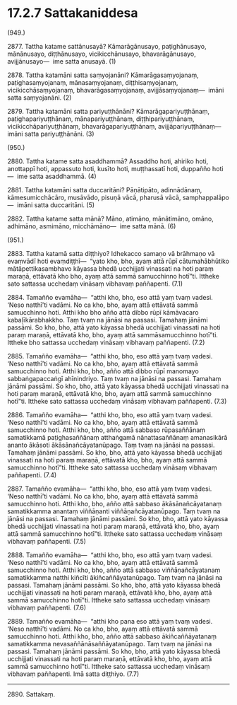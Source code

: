 

# 17.2.7 Sattakaniddesa




(949.)

2877\. Tattha katame sattānusayā? Kāmarāgānusayo, paṭighānusayo, mānānusayo, diṭṭhānusayo, vicikicchānusayo, bhavarāgānusayo, avijjānusayo—  ime satta anusayā. (1)

2878\. Tattha katamāni satta saṃyojanāni? Kāmarāgasaṃyojanaṃ, paṭighasaṃyojanaṃ, mānasaṃyojanaṃ, diṭṭhisaṃyojanaṃ, vicikicchāsaṃyojanaṃ, bhavarāgasaṃyojanaṃ, avijjāsaṃyojanaṃ—  imāni satta saṃyojanāni. (2)

2879\. Tattha katamāni satta pariyuṭṭhānāni? Kāmarāgapariyuṭṭhānaṃ, paṭighapariyuṭṭhānaṃ, mānapariyuṭṭhānaṃ, diṭṭhipariyuṭṭhānaṃ, vicikicchāpariyuṭṭhānaṃ, bhavarāgapariyuṭṭhānaṃ, avijjāpariyuṭṭhānaṃ—  imāni satta pariyuṭṭhānāni. (3)

(950.)

2880\. Tattha katame satta asaddhammā? Assaddho hoti, ahiriko hoti, anottappī hoti, appassuto hoti, kusīto hoti, muṭṭhassatī hoti, duppañño hoti—  ime satta asaddhammā. (4)

2881\. Tattha katamāni satta duccaritāni? Pāṇātipāto, adinnādānaṃ, kāmesumicchācāro, musāvādo, pisuṇā vācā, pharusā vācā, samphappalāpo—  imāni satta duccaritāni. (5)

2882\. Tattha katame satta mānā? Māno, atimāno, mānātimāno, omāno, adhimāno, asmimāno, micchāmāno—  ime satta mānā. (6)

(951.)

2883\. Tattha katamā satta diṭṭhiyo? Idhekacco samaṇo vā brāhmaṇo vā evaṃvādī hoti evaṃdiṭṭhī—  “yato kho, bho, ayaṃ attā rūpī cātumahābhūtiko mātāpettikasambhavo kāyassa bhedā ucchijjati vinassati na hoti paraṃ maraṇā, ettāvatā kho bho, ayaṃ attā sammā samucchinno hotī”ti. Ittheke sato sattassa ucchedaṃ vināsaṃ vibhavaṃ paññapenti. (7.1)

2884\. Tamañño evamāha—  “atthi kho, bho, eso attā yaṃ tvaṃ vadesi. ‘Neso natthī’ti vadāmi. No ca kho, bho, ayaṃ attā ettāvatā sammā samucchinno hoti. Atthi kho bho añño attā dibbo rūpī kāmāvacaro kabaḷīkārabhakkho. Taṃ tvaṃ na jānāsi na passasi. Tamahaṃ jānāmi passāmi. So kho, bho, attā yato kāyassa bhedā ucchijjati vinassati na hoti paraṃ maraṇā, ettāvatā kho, bho, ayaṃ attā sammāsamucchinno hotī”ti. Ittheke bho sattassa ucchedaṃ vināsaṃ vibhavaṃ paññapenti. (7.2)

2885\. Tamañño evamāha—  “atthi kho, bho, eso attā yaṃ tvaṃ vadesi. ‘Neso natthī’ti vadāmi. No ca kho, bho, ayaṃ attā ettāvatā sammā samucchinno hoti. Atthi kho, bho, añño attā dibbo rūpī manomayo sabbaṅgapaccaṅgī ahīnindriyo. Taṃ tvaṃ na jānāsi na passasi. Tamahaṃ jānāmi passāmi. So kho, bho, attā yato kāyassa bhedā ucchijjati vinassati na hoti paraṃ maraṇā, ettāvatā kho, bho, ayaṃ attā sammā samucchinno hotī”ti. Ittheke sato sattassa ucchedaṃ vināsaṃ vibhavaṃ paññapenti. (7.3)

2886\. Tamañño evamāha—  “atthi kho, bho, eso attā yaṃ tvaṃ vadesi. ‘Neso natthī’ti vadāmi. No ca kho, bho, ayaṃ attā ettāvatā sammā samucchinno hoti. Atthi kho, bho, añño attā sabbaso rūpasaññānaṃ samatikkamā paṭighasaññānaṃ atthaṅgamā nānattasaññānaṃ amanasikārā ananto ākāsoti ākāsānañcāyatanūpago. Taṃ tvaṃ na jānāsi na passasi. Tamahaṃ jānāmi passāmi. So kho, bho, attā yato kāyassa bhedā ucchijjati vinassati na hoti paraṃ maraṇā, ettāvatā kho, bho, ayaṃ attā sammā samucchinno hotī”ti. Ittheke sato sattassa ucchedaṃ vināsaṃ vibhavaṃ paññapenti. (7.4)

2887\. Tamañño evamāha—  “atthi kho, bho, eso attā yaṃ tvaṃ vadesi. ‘Neso natthī’ti vadāmi. No ca kho, bho, ayaṃ attā ettāvatā sammā samucchinno hoti. Atthi kho, bho, añño attā sabbaso ākāsānañcāyatanaṃ samatikkamma anantaṃ viññāṇanti viññāṇañcāyatanūpago. Taṃ tvaṃ na jānāsi na passasi. Tamahaṃ jānāmi passāmi. So kho, bho, attā yato kāyassa bhedā ucchijjati vinassati na hoti paraṃ maraṇā, ettāvatā kho, bho, ayaṃ attā sammā samucchinno hotī”ti. Ittheke sato sattassa ucchedaṃ vināsaṃ vibhavaṃ paññapenti. (7.5)

2888\. Tamañño evamāha—  “atthi kho, bho, eso attā yaṃ tvaṃ vadesi. ‘Neso natthī’ti vadāmi. No ca kho, bho, ayaṃ attā ettāvatā sammā samucchinno hoti. Atthi kho, bho, añño attā sabbaso viññāṇañcāyatanaṃ samatikkamma natthi kiñcīti ākiñcaññāyatanūpago. Taṃ tvaṃ na jānāsi na passasi. Tamahaṃ jānāmi passāmi. So kho, bho, attā yato kāyassa bhedā ucchijjati vinassati na hoti paraṃ maraṇā, ettāvatā kho, bho, ayaṃ attā sammā samucchinno hotī”ti. Ittheke sato sattassa ucchedaṃ vināsaṃ vibhavaṃ paññapenti. (7.6)

2889\. Tamañño evamāha—  “atthi kho pana eso attā yaṃ tvaṃ vadesi. ‘Neso natthī’ti vadāmi. No ca kho, bho, ayaṃ attā ettāvatā sammā samucchinno hoti. Atthi kho, bho, añño attā sabbaso ākiñcaññāyatanaṃ samatikkamma nevasaññānāsaññāyatanūpago. Taṃ tvaṃ na jānāsi na passasi. Tamahaṃ jānāmi passāmi. So kho, bho, attā yato kāyassa bhedā ucchijjati vinassati na hoti paraṃ maraṇā, ettāvatā kho, bho, ayaṃ attā sammā samucchinno hotī”ti. Ittheke sato sattassa ucchedaṃ vināsaṃ vibhavaṃ paññapenti. Imā satta diṭṭhiyo. (7.7)

---

2890\. Sattakaṃ.





